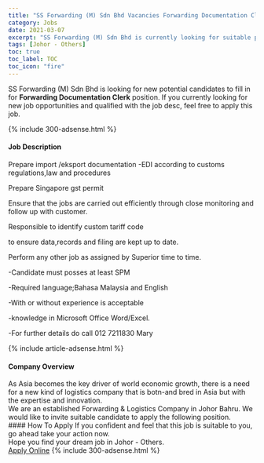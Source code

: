 ```yaml
---
title: "SS Forwarding (M) Sdn Bhd Vacancies Forwarding Documentation Clerk" 
category: Jobs 
date: 2021-03-07 
excerpt: "SS Forwarding (M) Sdn Bhd is currently looking for suitable person to fill in the Forwarding Documentation Clerk which based in Johor - Others" 
tags: [Johor - Others] 
toc: true 
toc_label: TOC 
toc_icon: "fire" 
--- 
```


<p>SS Forwarding (M) Sdn Bhd is looking for new potential candidates to fill in for <b>Forwarding Documentation Clerk</b> position. If you currently looking for new job opportunities and qualified with the job desc, feel free to apply this job.
</p>{% include 300-adsense.html %} 
<div><div><h4>Job Description</h4></div><div><div><span><div><p>Prepare import /eksport documentation -EDI according to customs regulations,law and procedures</p><p>Prepare Singapore gst permit</p><p>Ensure that the jobs are carried out efficiently through close monitoring and follow up with customer.</p><p>Responsible to identify custom tariff code</p><p>to ensure data,records and filing are kept up to date.</p><p>Perform any other job as assigned by Superior time to time.</p><p>-Candidate must posses at least SPM</p><p>-Required language;Bahasa Malaysia and English</p><p>-With or without experience is acceptable</p><p>-knowledge in Microsoft Office Word/Excel.</p><p>-For further details do call 012 7211830 Mary</p></div></span></div></div></div> 
{% include article-adsense.html %} 
<div><div><h4>Company Overview</h4></div><div><div><span><div><div>As Asia becomes the key driver of world economic growth, there is a need for a new kind of logistics company that is botn-and bred in Asia but with the expertise and innovation.</div>
<div>We are an established Forwarding &amp; Logistics Company in Johor Bahru. We would like to invite suitable candidate to apply the following position.</div></div></span></div></div></div> 
#### How To Apply 
If you confident and feel that this job is suitable to you, go ahead take your action now. <br/> 
Hope you find your dream job in Johor - Others. <br/> 
<a href="https://www.jobstreet.com.my/en/job/forwarding-documentation-clerk-4498764?jobId=jobstreet-my-job-4498764&" class="btn btn--info" target="_blank" rel="nofollow noopenner">Apply Online</a> 
{% include 300-adsense.html %} 